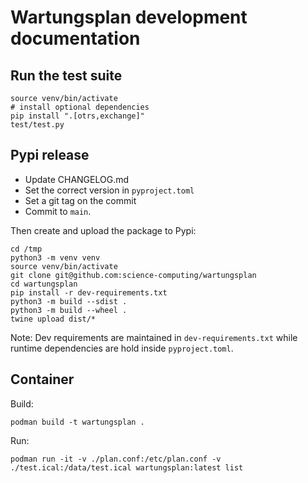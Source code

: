 # Wartungsplan development documentation

## Run the test suite

```
source venv/bin/activate
# install optional dependencies
pip install ".[otrs,exchange]"
test/test.py
```

## Pypi release

 * Update CHANGELOG.md
 * Set the correct version in `pyproject.toml`
 * Set a git tag on the commit
 * Commit to `main`.

Then create and upload the package to Pypi:

```
cd /tmp
python3 -m venv venv
source venv/bin/activate
git clone git@github.com:science-computing/wartungsplan
cd wartungsplan
pip install -r dev-requirements.txt
python3 -m build --sdist .
python3 -m build --wheel .
twine upload dist/*
```

Note: Dev requirements are maintained in `dev-requirements.txt` while runtime
dependencies are hold inside `pyproject.toml`.


## Container

Build:

```
podman build -t wartungsplan .
```

Run:

```
podman run -it -v ./plan.conf:/etc/plan.conf -v ./test.ical:/data/test.ical wartungsplan:latest list
```
